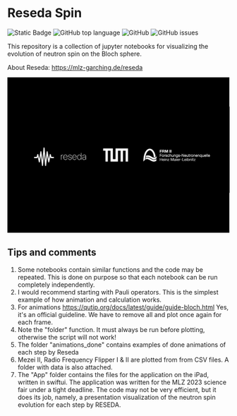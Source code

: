# Reseda Spin

![Static Badge](https://img.shields.io/badge/orlovroma/reseda_spin)
![GitHub top language](https://img.shields.io/github/languages/top/orlovroma/reseda_spin)
![GitHub](https://img.shields.io/github/license/orlovroma/reseda_spin)
![GitHub issues](https://img.shields.io/github/issues/orlovroma/reseda_spin)


This repository is a collection of jupyter notebooks for visualizing the evolution of neutron spin on the Bloch sphere.

About Reseda: https://mlz-garching.de/reseda

![Logotype](./docs/load_logo.png)

<!--Tips and comments-->
## Tips and comments

1) Some notebooks contain similar functions and the code may be repeated. This is done on purpose so that each notebook can be run completely independently.
2) I would recommend starting with Pauli operators. This is the simplest example of how animation and calculation works.
3) For animations https://qutip.org/docs/latest/guide/guide-bloch.html
   Yes, it's an official guideline. We have to remove all and plot once again for each frame.
4) Note the "folder" function. It must always be run before plotting, otherwise the script will not work!
5) The folder "animations_done" contains examples of done animations of each step by Reseda
6) Mezei II, Radio Frequency Flipper I & II are plotted from from CSV files. A folder with data is also attached.
7) The "App" folder contains the files for the application on the iPad, written in swiftui. The application was written for the MLZ 2023 science fair under a tight deadline. The code may not be very efficient, but it does its job, namely, a presentation visualization of the neutron spin evolution for each step by RESEDA.